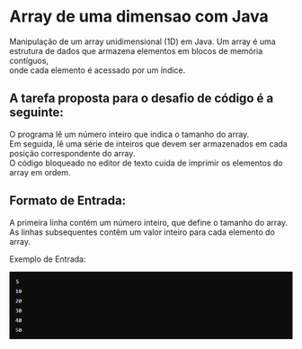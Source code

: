 # Array de uma dimensao com Java

Manipulação de um array unidimensional (1D) em Java. Um array é uma estrutura de dados que armazena elementos em blocos de memória contíguos,\
onde cada elemento é acessado por um índice. 

## A tarefa proposta para o desafio de código é a seguinte:

O programa lê um número inteiro que indica o tamanho do array.\
Em seguida, lê uma série de inteiros que devem ser armazenados em cada posição correspondente do array.\
O código bloqueado no editor de texto cuida de imprimir os elementos do array em ordem.

## Formato de Entrada:
A primeira linha contém um número inteiro, que define o tamanho do array.\
As linhas subsequentes contêm um valor inteiro para cada elemento do array.

Exemplo de Entrada:

![imagens/Entrada1.png](imagens/Entrada1.png)

